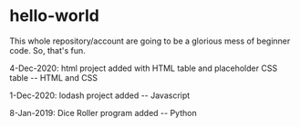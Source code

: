 # hello-world

This whole repository/account are going to be a glorious mess of beginner code.
So, that's fun.

4-Dec-2020: html project added with HTML table and placeholder CSS table -- HTML and CSS

1-Dec-2020: lodash project added -- Javascript

8-Jan-2019: Dice Roller program added -- Python
